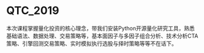 # QTC_2019
本次课程掌握量化投资的核心理念，带我们安装Python开源量化研究工具，熟悉基础语法、数据处理、交易策略等，基本面因子与多因子组合分析、技术分析CTA策略、引擎回测交易策略、实时模拟执行选股与择时策略等等不在话下。
